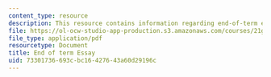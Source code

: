 ```yaml
---
content_type: resource
description: This resource contains information regarding end-of-term essay instructions.
file: https://ol-ocw-studio-app-production.s3.amazonaws.com/courses/21g-109-chinese-iii-streamlined-fall-2005/73301736693cbc16427643a60d29196c_MIT21G_109F05_finess.pdf
file_type: application/pdf
resourcetype: Document
title: End of term Essay
uid: 73301736-693c-bc16-4276-43a60d29196c
---
```

